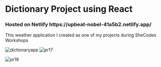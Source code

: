 <h1>Dictionary Project using React</h1>
<h3>Hosted on Netlify https://upbeat-nobel-41a5b2.netlify.app/</h3>

<p> This weather application I created as one of my projects during SheCodes Workshops </p>

![dictionaryapp](https://user-images.githubusercontent.com/78624317/171383774-a6f80adc-db91-4ab6-ae5c-f81b999f9b4f.JPG)
![pr17](https://user-images.githubusercontent.com/78624317/171383687-7951f5d1-d3e8-4527-9a71-0a0ecff2f66b.JPG)

![pr18](https://user-images.githubusercontent.com/78624317/171383920-5303cac4-68a6-4f7e-977a-9eea83208748.JPG)
